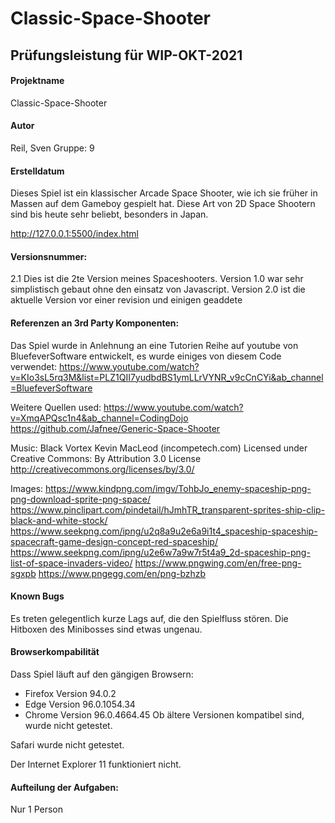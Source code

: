 # Classic-Space-Shooter

## Prüfungsleistung für WIP-OKT-2021

#### Projektname

Classic-Space-Shooter

#### Autor
Reil, Sven
Gruppe: 9

#### Erstelldatum

Dieses Spiel ist ein klassischer Arcade Space Shooter, wie ich sie früher in Massen auf dem Gameboy gespielt hat. Diese Art von 2D Space Shootern sind bis heute sehr beliebt, besonders in Japan.

http://127.0.0.1:5500/index.html

#### Versionsnummer:
2.1 Dies ist die 2te Version meines Spaceshooters. Version 1.0 war sehr simplistisch gebaut ohne den einsatz von Javascript. Version 2.0 ist die aktuelle Version vor einer revision und einigen geaddete 

#### Referenzen an 3rd Party Komponenten:
Das Spiel wurde in Anlehnung an eine Tutorien Reihe auf youtube von BluefeverSoftware entwickelt, es wurde einiges von diesem Code verwendet:
https://www.youtube.com/watch?v=KIo3sL5rq3M&list=PLZ1QII7yudbdBS1ymLLrVYNR_v9cCnCYi&ab_channel=BluefeverSoftware

Weitere Quellen used:
https://www.youtube.com/watch?v=XmqAPQsc1n4&ab_channel=CodingDojo
https://github.com/Jafnee/Generic-Space-Shooter

Music:
Black Vortex Kevin MacLeod (incompetech.com)
Licensed under Creative Commons: By Attribution 3.0 License
http://creativecommons.org/licenses/by/3.0/

Images:
https://www.kindpng.com/imgv/TohbJo_enemy-spaceship-png-png-download-sprite-png-space/
https://www.pinclipart.com/pindetail/hJmhTR_transparent-sprites-ship-clip-black-and-white-stock/
https://www.seekpng.com/ipng/u2q8a9u2e6a9i1t4_spaceship-spaceship-spacecraft-game-design-concept-red-spaceship/
https://www.seekpng.com/ipng/u2e6w7a9w7r5t4a9_2d-spaceship-png-list-of-space-invaders-video/
https://www.pngwing.com/en/free-png-sgxpb
https://www.pngegg.com/en/png-bzhzb

#### Known Bugs
Es treten gelegentlich kurze Lags auf, die den Spielfluss stören.
Die Hitboxen des Minibosses sind etwas ungenau.

#### Browserkompabilität

Dass Spiel läuft auf den gängigen Browsern:
- Firefox Version 94.0.2
- Edge Version 96.0.1054.34
- Chrome Version 96.0.4664.45
Ob ältere Versionen kompatibel sind, wurde nicht getestet.

Safari wurde nicht getestet.

Der Internet Explorer 11 funktioniert nicht. 

#### Aufteilung der Aufgaben:
Nur 1 Person
